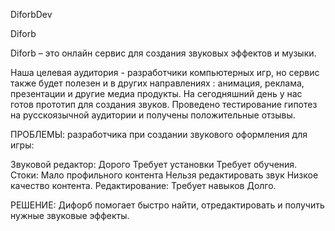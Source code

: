 DiforbDev

Diforb

Diforb – это онлайн сервис для создания звуковых эффектов и музыки.

Наша целевая аудитория - разработчики компьютерных игр, но сервис также будет полезен и в других направлениях : анимация, реклама, презентации и другие медиа продукты. На сегодняшний день у нас готов прототип для создания звуков. Проведено тестирование гипотез на русскоязычной аудитории и получены положительные отзывы.

ПРОБЛЕМЫ: разработчика при создании звукового оформления для игры:

Звуковой редактор: Дорого Требует установки Требует обучения. Стоки: Мало профильного контента Нельзя редактировать звук Низкое качество контента. Редактирование: Требует навыков Долго.

РЕШЕНИЕ: Дифорб помогает быстро найти, отредактировать и получить нужные звуковые эффекты.
